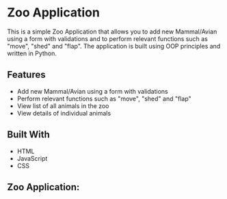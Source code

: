 # Zoo Application
This is a simple Zoo Application that allows you to add new Mammal/Avian using a form with validations and to perform relevant functions such as "move", "shed" and "flap". The application is built using OOP principles and written in Python.

## Features
* Add new Mammal/Avian using a form with validations
* Perform relevant functions such as "move", "shed" and "flap"
* View list of all animals in the zoo
* View details of individual animals

## Built With
- HTML
- JavaScript
- CSS


## Zoo Application:

